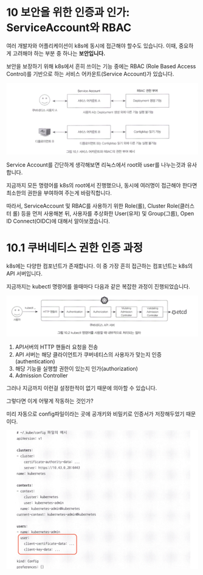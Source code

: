# 10 보안을 위한 인증과 인가: ServiceAccount와 RBAC

여러 개발자와 어플리케이션이 k8s에 동시에 접근해야 할수도 있습니다. 이때, 중요하게 고려해야 하는 부분 중 하나는 **보안입니다.**

보안을 보장하기 위해 k8s에서 흔히 쓰이는 기능 중에는 RBAC (Role Based Access Control)를 기반으로 하는 서비스 어카운트(Service Account)가 있습니다.

![10-1](../images/10.1/10-1.png)

Service Account를 간단하게 생각해보면 리눅스에서 root와 user를 나누는것과 유사합니다. 

지금까지 모든 명령어를 k8s의 root에서 진행했으나, 동시에 여러명이 접근해야 한다면 최소한의 권한을 부여하여 주는게 바람직합니다.

따라서, ServiceAccount 및 RBAC를 사용하기 위한 Role(롤), Cluster Role(클러스터 롤) 등을 먼저 사용해본 뒤, 사용자를 추상화한 User(유저) 및 Group(그룹), Open ID Connect(OIDC)에 대해서 알아보겠습니다.

# 10.1 쿠버네티스 권한 인증 과정

k8s에는 다양한 컴포넌트가 존재합니다. 이 중 가장 흔히 접근하는 컴포넌트는 k8s의 API 서버입니다.

지금까지는 kubectl 명령어를 쓸때마다 다음과 같은 복잡한 과정이 진행되었습니다.

![10-2](../images/10.1/10-2.png)


1. API서버의 HTTP 핸들러 요청을 전송
2. API 서버는 해당 클라이언트가 쿠버네티스의 사용자가 맞는지 인증(authentication)
3. 해당 기능을 실행할 권한이 있는지 인가(authorization)
4. Admission Controller

그러나 지금까지 이런걸 설정한적이 없기 때문에 의아할 수 있습니다.

그렇다면 이게 어떻게 작동하는 것인가?

미리 자동으로 config파일이라는 곳에 공개키와 비밀키로 인증서가 저장해두었기 때문이다.

![10-3](../images/10.1/10-3.png)